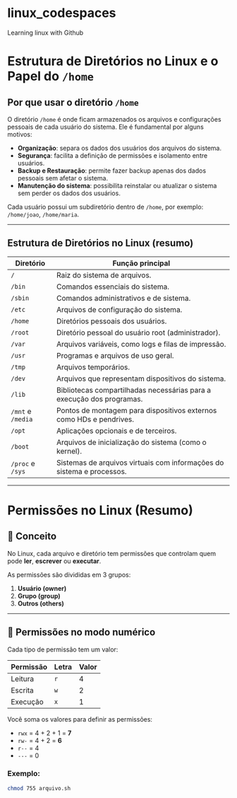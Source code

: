 # linux_codespaces
Learning linux with Github


# Estrutura de Diretórios no Linux e o Papel do `/home`

## Por que usar o diretório `/home`

O diretório `/home` é onde ficam armazenados os arquivos e configurações pessoais de cada usuário do sistema. Ele é fundamental por alguns motivos:

- **Organização**: separa os dados dos usuários dos arquivos do sistema.
- **Segurança**: facilita a definição de permissões e isolamento entre usuários.
- **Backup e Restauração**: permite fazer backup apenas dos dados pessoais sem afetar o sistema.
- **Manutenção do sistema**: possibilita reinstalar ou atualizar o sistema sem perder os dados dos usuários.

Cada usuário possui um subdiretório dentro de `/home`, por exemplo: `/home/joao`, `/home/maria`.

---

## Estrutura de Diretórios no Linux (resumo)

| Diretório      | Função principal                                                                 |
|----------------|-----------------------------------------------------------------------------------|
| `/`            | Raiz do sistema de arquivos.                                                     |
| `/bin`         | Comandos essenciais do sistema.                                                  |
| `/sbin`        | Comandos administrativos e de sistema.                                           |
| `/etc`         | Arquivos de configuração do sistema.                                             |
| `/home`        | Diretórios pessoais dos usuários.                                                |
| `/root`        | Diretório pessoal do usuário root (administrador).                               |
| `/var`         | Arquivos variáveis, como logs e filas de impressão.                             |
| `/usr`         | Programas e arquivos de uso geral.                                               |
| `/tmp`         | Arquivos temporários.                                                            |
| `/dev`         | Arquivos que representam dispositivos do sistema.                                |
| `/lib`         | Bibliotecas compartilhadas necessárias para a execução dos programas.            |
| `/mnt` e `/media` | Pontos de montagem para dispositivos externos como HDs e pendrives.         |
| `/opt`         | Aplicações opcionais e de terceiros.                                             |
| `/boot`        | Arquivos de inicialização do sistema (como o kernel).                           |
| `/proc` e `/sys` | Sistemas de arquivos virtuais com informações do sistema e processos.        |

---

# Permissões no Linux (Resumo)

## 🧩 Conceito

No Linux, cada arquivo e diretório tem permissões que controlam quem pode **ler**, **escrever** ou **executar**.

As permissões são divididas em 3 grupos:

1. **Usuário (owner)**
2. **Grupo (group)**
3. **Outros (others)**

---

## 🔢 Permissões no modo numérico

Cada tipo de permissão tem um valor:

| Permissão | Letra | Valor |
|-----------|--------|--------|
| Leitura   | `r`    | 4      |
| Escrita   | `w`    | 2      |
| Execução  | `x`    | 1      |

Você soma os valores para definir as permissões:

- `rwx` = 4 + 2 + 1 = **7**
- `rw-` = 4 + 2 = **6**
- `r--` = 4
- `---` = 0

### Exemplo:

```bash
chmod 755 arquivo.sh




